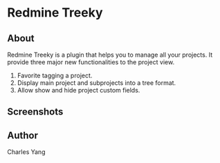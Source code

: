 # Redmine Treeky

## About
Redmine Treeky is a plugin that helps you to manage all your projects.
It provide three major new functionalities to the project view.

1. Favorite tagging a project.
2. Display main project and subprojects into a tree format.
3. Allow show and hide project custom fields.

## Screenshots

## Author
Charles Yang
